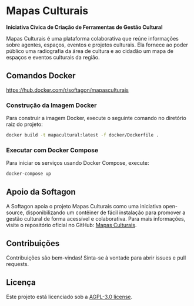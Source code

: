 
# Mapas Culturais

**Iniciativa Cívica de Criação de Ferramentas de Gestão Cultural**

Mapas Culturais é uma plataforma colaborativa que reúne informações sobre agentes, espaços, eventos e projetos culturais. Ela fornece ao poder público uma radiografia da área de cultura e ao cidadão um mapa de espaços e eventos culturais da região.

## Comandos Docker
https://hub.docker.com/r/softagon/mapasculturais 
### Construção da Imagem Docker

Para construir a imagem Docker, execute o seguinte comando no diretório raiz do projeto:

```bash
docker build -t mapacultural:latest -f docker/Dockerfile .
```

### Executar com Docker Compose

Para iniciar os serviços usando Docker Compose, execute:

```bash
docker-compose up
```



## Apoio da Softagon

A Softagon apoia o projeto Mapas Culturais como uma iniciativa open-source, disponibilizando um contêiner de fácil instalação para promover a gestão cultural de forma acessível e colaborativa. Para mais informações, visite o repositório oficial no GitHub: [Mapas Culturais](https://github.com/mapasculturais/mapasculturais).

## Contribuições

Contribuições são bem-vindas! Sinta-se à vontade para abrir issues e pull requests.

## Licença

Este projeto está licenciado sob a [ AGPL-3.0 license](LICENSE).
